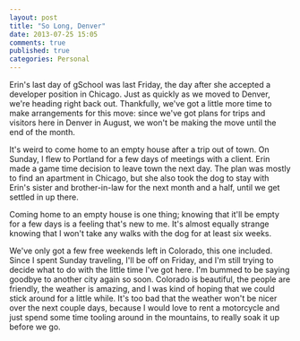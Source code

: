 ```yaml
---
layout: post
title: "So Long, Denver"
date: 2013-07-25 15:05
comments: true
published: true
categories: Personal
---
```

Erin's last day of gSchool was last Friday, the day after she accepted a developer position in Chicago. Just as quickly as we moved to Denver, we're heading right back out. Thankfully, we've got a little more time to make arrangements for this move: since we've got plans for trips and visitors here in Denver in August, we won't be making the move until the end of the month. 

It's weird to come home to an empty house after a trip out of town. On Sunday, I flew to Portland for a few days of meetings with a client. Erin made a game time decision to leave town the next day. The plan was mostly to find an apartment in Chicago, but she also took the dog to stay with Erin's sister and brother-in-law for the next month and a half, until we get settled in up there.

Coming home to an empty house is one thing; knowing that it'll be empty for a few days is a feeling that's new to me. It's almost equally strange knowing that I won't take any walks with the dog for at least six weeks.

We've only got a few free weekends left in Colorado, this one included. Since I spent Sunday traveling, I'll be off on Friday, and I'm still trying to decide what to do with the little time I've got here. I'm bummed to be saying goodbye to another city again so soon. Colorado is beautiful, the people are friendly, the weather is amazing, and I was kind of hoping that we could stick around for a little while. It's too bad that the weather won't be nicer over the next couple days, because I would love to rent a motorcycle and just spend some time tooling around in the mountains, to really soak it up before we go.